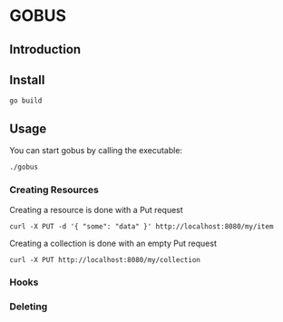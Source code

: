 # GOBUS
## Introduction

## Install
```
go build
```

## Usage
You can start gobus by calling the executable:
```
./gobus
```

### Creating Resources
Creating a resource is done with a Put request
```
curl -X PUT -d '{ "some": "data" }' http://localhost:8080/my/item
```

Creating a collection is done with an empty Put request
```
curl -X PUT http://localhost:8080/my/collection
```

### Hooks

### Deleting
